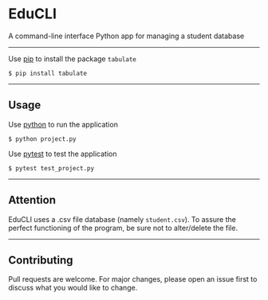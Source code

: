 # EduCLI
A command-line interface Python app for managing a student database

---
Use [pip](https://pip.pypa.io/en/stable/) to install the package `tabulate`
```
$ pip install tabulate
```

---

## Usage
Use [python](https://www.python.org/) to run the application
```
$ python project.py
```
Use [pytest](https://docs.pytest.org/en/7.2.x/) to test the application
```
$ pytest test_project.py
```

---

## Attention
EduCLI uses a .csv file database (namely `student.csv`). To assure the perfect functioning of the program, be sure not to alter/delete the file.

---

## Contributing
Pull requests are welcome. For major changes, please open an issue first
to discuss what you would like to change.